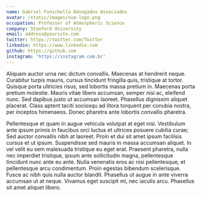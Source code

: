 ```yaml
---
name: Gabriel Funichello Advogados Associados
avatar: /static/images/sua-logo.png
occupation: Professor of Atmospheric Science
company: Stanford University
email: address@yoursite.com
twitter: https://twitter.com/Twitter
linkedin: https://www.linkedin.com
github: https://github.com
instagram: 'https://instagram.com.br'
---
```


Aliquam auctor urna nec dictum convallis. Maecenas at hendrerit neque. Curabitur turpis mauris, cursus tincidunt fringilla quis, tristique at tortor. Quisque porta ultricies risus, sed lobortis massa pretium in. Maecenas porta pretium molestie. Mauris vitae libero accumsan, semper nisi ac, eleifend nunc. Sed dapibus justo ut accumsan laoreet. Phasellus dignissim aliquet placerat. Class aptent taciti sociosqu ad litora torquent per conubia nostra, per inceptos himenaeos. Donec pharetra ante lobortis convallis pharetra.

Pellentesque et quam in augue vehicula volutpat at eget nisi. Vestibulum ante ipsum primis in faucibus orci luctus et ultrices posuere cubilia curae; Sed auctor convallis nibh at laoreet. Proin et dui sit amet ipsum facilisis cursus et ut ipsum. Suspendisse sed mauris in massa accumsan aliquet. In vel velit eu sem malesuada tristique eu eget erat. Praesent pharetra, nulla nec imperdiet tristique, ipsum ante sollicitudin magna, pellentesque tincidunt nunc ante eu ante. Nulla venenatis eros ac nisi pellentesque, et pellentesque arcu condimentum. Proin egestas bibendum scelerisque. Fusce ac nibh quis nulla auctor blandit. Phasellus ut augue in ante viverra accumsan ut at neque. Vivamus eget suscipit mi, nec iaculis arcu. Phasellus sit amet aliquet libero.
